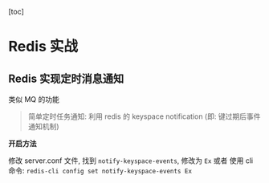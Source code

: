 [toc]



# Redis 实战



## Redis 实现定时消息通知



类似 MQ 的功能



> 简单定时任务通知: 利用 redis 的 keyspace notification (即: 键过期后事件通知机制)



**开启方法**

修改 server.conf 文件, 找到 `notify-keyspace-events`, 修改为 `Ex` 或者 使用 cli 命令: `redis-cli config set notify-keyspace-events Ex`